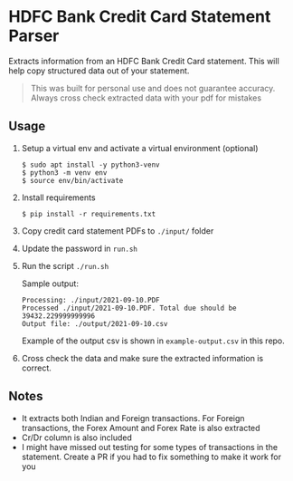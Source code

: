 # HDFC Bank Credit Card Statement Parser

Extracts information from an HDFC Bank Credit Card statement. This will help copy structured data out of your statement.

> This was built for personal use and does not guarantee accuracy. Always cross check extracted data with your pdf for mistakes

## Usage
1. Setup a virtual env and activate a virtual environment (optional)
    ```
    $ sudo apt install -y python3-venv
    $ python3 -m venv env
    $ source env/bin/activate
    ```

2. Install requirements
    ```
    $ pip install -r requirements.txt
    ```

3. Copy credit card statement PDFs to `./input/` folder

4. Update the password in `run.sh`

5. Run the script `./run.sh`

    Sample output:
    ```
    Processing: ./input/2021-09-10.PDF
    Processed ./input/2021-09-10.PDF. Total due should be 39432.229999999996
    Output file: ./output/2021-09-10.csv
    ```

    Example of the output csv is shown in `example-output.csv` in this repo.

6. Cross check the data and make sure the extracted information is correct.

## Notes
- It extracts both Indian and Foreign transactions. For Foreign transactions, the Forex Amount and Forex Rate is also extracted
- Cr/Dr column is also included
- I might have missed out testing for some types of transactions in the statement. Create a PR if you had to fix something to make it work for you

